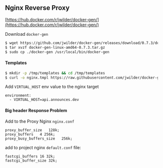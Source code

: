 ## Nginx Reverse Proxy

[https://hub.docker.com/r/jwilder/docker-gen/](https://hub.docker.com/r/jwilder/docker-gen/)

Download `docker-gen`

```sh
$ wget https://github.com/jwilder/docker-gen/releases/download/0.7.3/docker-gen-linux-amd64-0.7.3.tar.gz
$ tar xvzf docker-gen-linux-amd64-0.7.3.tar.gz
$ sudo cp ./docker-gen /usr/local/bin/docker-gen
```

#### Templates

```sh
$ mkdir -p /tmp/templates && cd /tmp/templates
$ curl -o nginx.tmpl https://raw.githubusercontent.com/jwilder/docker-gen/master/templates/nginx.tmpl
```

Add `VIRTUAL_HOST` env value to the nginx target

```
environment:
  - VIRTUAL_HOST=api.announces.dev
```

#### Big header Response Problem

Add to the Proxy Nginx `nginx.conf`

```
proxy_buffer_size   128k;
proxy_buffers   4 256k;
proxy_busy_buffers_size   256k;
```

add to project nginx `default.conf` file:

```
fastcgi_buffers 16 32k;
fastcgi_buffer_size 32k;

```
